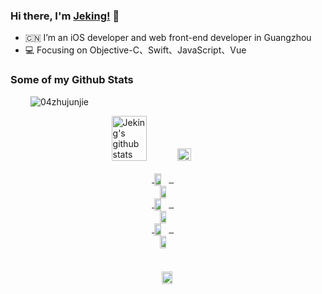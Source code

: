 ### Hi there, I'm [Jeking!](https://github.com/04zhujunjie/) 👋

- :cn: I’m an iOS developer and web front-end developer in Guangzhou
- :computer: Focusing on Objective-C、Swift、JavaScript、Vue
### Some of my Github Stats
<p align = left>
 &emsp;&emsp;
 <img src=https://komarev.com/ghpvc/?username=04zhujunjie&color=green alt=04zhujunjie />
</p>

<!-- 奖杯的形式统计GitHub -->
<!-- <p align = left>
  &emsp;&emsp;
 <img src="https://github-profile-trophy.vercel.app/?username=04zhujunjie&theme=tokyonight" />
</p> -->

<!-- <p align = center>  
 <img width = "60%" src="https://github-readme-stats.vercel.app/api?username=04zhujunjie&show_icons=true&hide=contribs&theme=tokyonight&line_height=31" alt="Jeking's github stars" />
 <img width = "35%" src = "https://github-readme-stats.vercel.app/api/top-langs/?username=04zhujunjie&theme=tokyonight&langs_count=3"> 
</p> -->
<div style = "display: flex;flex-direction:column;align-items:center">
<div style = "justify-content:space-between">
  <img width = "56%" src="https://github-readme-stats.vercel.app/api?username=04zhujunjie&show_icons=true&hide=contribs&theme=tokyonight&line_height=33" alt="Jeking's github stats" />
 <img width = "35%" src = "https://github-readme-stats.vercel.app/api/top-langs/?username=04zhujunjie&theme=tokyonight&langs_count=3"> 
 </div>
 
 </br>
 
<div style = "justify-content:space-between">
 <a align = left href="https://github.com/04zhujunjie/ZJJPopup">
  <img align="center" width = "45%"   src="https://github-readme-stats.vercel.app/api/pin/?username=04zhujunjie&repo=ZJJPopup&theme=tokyonight" />
</a>
<a align = right href="https://github.com/04zhujunjie/ZJJTimeCountDown">
  <img align="center" width = "45%" src="https://github-readme-stats.vercel.app/api/pin/?username=04zhujunjie&repo=ZJJTimeCountDown&theme=tokyonight" />
</a>
</div>

<div style = "justify-content:space-between">
<a  href="https://github.com/04zhujunjie/ZJJForm">
  <img align="center" width = "45%"  src="https://github-readme-stats.vercel.app/api/pin/?username=04zhujunjie&repo=ZJJForm&theme=tokyonight" />
</a>
<a align = right  href="https://github.com/04zhujunjie/JJFontFit">
  <img align="center" width = "45%"  src="https://github-readme-stats.vercel.app/api/pin/?username=04zhujunjie&repo=JJFontFit&theme=tokyonight" />
</a>
 </div>
 
 <div style = "justify-content:space-between">
<a  href="https://github.com/04zhujunjie/jj-uni">
  <img align="center" width = "45%"  src="https://github-readme-stats.vercel.app/api/pin/?username=04zhujunjie&repo=jj-uni&theme=tokyonight" />
</a>
<a align = right  href="https://github.com/04zhujunjie/JJImagePicker">
  <img align="center" width = "45%"  src="https://github-readme-stats.vercel.app/api/pin/?username=04zhujunjie&repo=JJImagePicker&theme=tokyonight" />
</a>
 </div>
 

<!-- <p align = center>
<a align = left href="https://github.com/04zhujunjie/ZJJPopup">
  <img align="center" width = "47.6%"   src="https://github-readme-stats.vercel.app/api/pin/?username=04zhujunjie&repo=ZJJPopup&theme=tokyonight" />
</a>
<a align = right href="https://github.com/04zhujunjie/ZJJTimeCountDown">
  <img align="center" width = "47.6%" src="https://github-readme-stats.vercel.app/api/pin/?username=04zhujunjie&repo=ZJJTimeCountDown&theme=tokyonight" />
</a>
<a  href="https://github.com/04zhujunjie/ZJJForm">
  <img align="center" width = "47.6%"  src="https://github-readme-stats.vercel.app/api/pin/?username=04zhujunjie&repo=ZJJForm&theme=tokyonight" />
</a>
<a align = right  href="https://github.com/04zhujunjie/JJFontFit">
  <img align="center" width = "47.6%"  src="https://github-readme-stats.vercel.app/api/pin/?username=04zhujunjie&repo=JJFontFit&theme=tokyonight" />
</a>
<a  href="https://github.com/04zhujunjie/jj-uni">
  <img align="center" width = "47.6%"  src="https://github-readme-stats.vercel.app/api/pin/?username=04zhujunjie&repo=jj-uni&theme=tokyonight" />
</a>
<a align = right  href="https://github.com/04zhujunjie/JJImagePicker">
  <img align="center" width = "47.6%"  src="https://github-readme-stats.vercel.app/api/pin/?username=04zhujunjie&repo=JJImagePicker&theme=tokyonight" />
</a>
</p> -->


<!-- https://github.com/Ashutosh00710/github-readme-activity-graph -->
  </br>
 <div style = "display: flex;flex-direction:column;margin-top:20px">
  <img width = "91%" src="https://activity-graph.herokuapp.com/graph?username=04zhujunjie&theme=react-dark">
 </div>

<!-- <p align = left>
 <img width = "91%" src="https://activity-graph.herokuapp.com/graph?username=04zhujunjie&theme=react-dark">
</p> -->
 
 </div>


